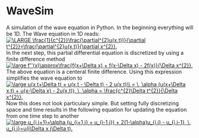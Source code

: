# WaveSim
A simulation of the wave equation in Python. In the beginning everything 
will be 1D. The Wave equation in 1D reads:
<br>
<a href="https://www.codecogs.com/eqnedit.php?latex=\bg_white&space;\large&space;\frac{1}{c^{2}}\frac{\partial^{2}u(x,t))}{\partial&space;t^{2}}=\frac{\partial^{2}u(x,t)}{\partial&space;x^{2}}" target="_blank"><img src="https://latex.codecogs.com/gif.latex?\bg_white&space;\LARGE&space;\frac{1}{c^{2}}\frac{\partial^{2}u(x,t)}{\partial&space;t^{2}}=\frac{\partial^{2}u(x,t)}{\partial&space;x^{2}}" title="\LARGE \frac{1}{c^{2}}\frac{\partial^{2}u(x,t))}{\partial t^{2}}=\frac{\partial^{2}u(x,t)}{\partial x^{2}}." /></a>
<br>
In the next step, this partial differential equation is discretized by using a
finite difference method
<br>
<a href="https://www.codecogs.com/eqnedit.php?latex=\large&space;f''(x)\approx\frac{f(x&plus;\Delta&space;x)&space;&plus;&space;f(x-\Delta&space;x)&space;-&space;2f(x)}{\Delta&space;x^{2}}" target="_blank"><img src="https://latex.codecogs.com/gif.latex?\large&space;f''(x)\approx\frac{f(x&plus;\Delta&space;x)&space;&plus;&space;f(x-\Delta&space;x)&space;-&space;2f(x)}{\Delta&space;x^{2}}" title="\large f''(x)\approx\frac{f(x+\Delta x) + f(x-\Delta x) - 2f(x)}{\Delta x^{2}}." /></a>
<br>
The above equation is a centeral finite difference. Using this expression 
simplifies the wave equation to
<br>
<a href="https://www.codecogs.com/eqnedit.php?latex=\large&space;u(x,t&plus;\Delta&space;t)&space;&plus;&space;u(x,t&space;-&space;\Delta&space;t)&space;-&space;2&space;u(x,t)\\&space;=&space;\,&space;\alpha&space;(u(x&plus;\Delta&space;x,t)&space;&plus;&space;u(x-\Delta&space;x)&space;-&space;2u(x,t)),&space;\,&space;\alpha&space;=&space;\frac{c^{2}\Delta&space;t^{2}}{\Delta&space;x^{2}}" target="_blank"><img src="https://latex.codecogs.com/gif.latex?\large&space;u(x,t&plus;\Delta&space;t)&space;&plus;&space;u(x,t&space;-&space;\Delta&space;t)&space;-&space;2&space;u(x,t)\\&space;=&space;\,&space;\alpha&space;(u(x&plus;\Delta&space;x,t)&space;&plus;&space;u(x-\Delta&space;x)&space;-&space;2u(x,t)),&space;\,&space;\alpha&space;=&space;\frac{c^{2}\Delta&space;t^{2}}{\Delta&space;x^{2}}" title="\large u(x,t+\Delta t) + u(x,t - \Delta t) - 2 u(x,t)\\ = \, \alpha (u(x+\Delta x,t) + u(x-\Delta x) - 2u(x,t)), \, \alpha = \frac{c^{2}\Delta t^{2}}{\Delta x^{2}}." /></a>
<br>
Now this does not look particulary simple. But setting fully discretizing 
space and time results in the following equation for updating the equation
from one time step to another
<br>
<a href="https://www.codecogs.com/eqnedit.php?latex=\large&space;u_{i,j&plus;1}=\alpha&space;(u_{i&plus;1,j}&space;&plus;&space;u_{i-1,j})&space;&plus;&space;2(1-\alpha)u_{i,j}&space;-&space;u_{i,j-1},&space;\,&space;u_{i,j}=u(i\Delta&space;x,j\Delta&space;t)" target="_blank"><img src="https://latex.codecogs.com/gif.latex?\large&space;u_{i,j&plus;1}=\alpha&space;(u_{i&plus;1,j}&space;&plus;&space;u_{i-1,j})&space;&plus;&space;2(1-\alpha)u_{i,j}&space;-&space;u_{i,j-1},&space;\,&space;u_{i,j}=u(i\Delta&space;x,j\Delta&space;t)" title="\large u_{i,j+1}=\alpha (u_{i+1,j} + u_{i-1,j}) + 2(1-\alpha)u_{i,j} - u_{i,j-1}, \, u_{i,j}=u(i\Delta x,j\Delta t)." /></a>
<br>
